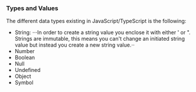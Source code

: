### Types and Values
The different data types existing in JavaScript/TypeScript is the following:
* String:
⋅⋅⋅In order to create a string value you enclose it with either ' or ". Strings are immutable, this means you can't change an initiated string value but instead you create a new string value.⋅⋅
* Number
* Boolean
* Null
* Undefined
* Object
* Symbol
